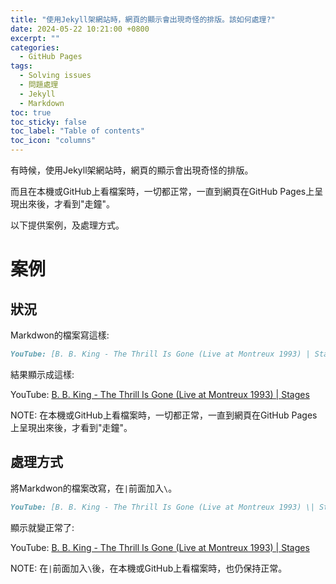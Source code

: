```yaml
---
title: "使用Jekyll架網站時，網頁的顯示會出現奇怪的排版。該如何處理?"
date: 2024-05-22 10:21:00 +0800
excerpt: ""
categories: 
  - GitHub Pages
tags:
  - Solving issues
  - 問題處理
  - Jekyll
  - Markdown
toc: true
toc_sticky: false
toc_label: "Table of contents"
toc_icon: "columns"
---
```


有時候，使用Jekyll架網站時，網頁的顯示會出現奇怪的排版。

而且在本機或GitHub上看檔案時，一切都正常，一直到網頁在GitHub Pages上呈現出來後，才看到"走鐘"。

以下提供案例，及處理方式。

# 案例

## 狀況

Markdwon的檔案寫這樣:

```markdown
YouTube: [B. B. King - The Thrill Is Gone (Live at Montreux 1993) | Stages](<https://www.youtube.com/watch?v=4fk2prKnYnI>)
```

結果顯示成這樣:

YouTube: [B. B. King - The Thrill Is Gone (Live at Montreux 1993) | Stages](<https://www.youtube.com/watch?v=4fk2prKnYnI>)

NOTE: 在本機或GitHub上看檔案時，一切都正常，一直到網頁在GitHub Pages上呈現出來後，才看到"走鐘"。

## 處理方式

將Markdwon的檔案改寫，在`|`前面加入`\`。

```markdown
YouTube: [B. B. King - The Thrill Is Gone (Live at Montreux 1993) \| Stages](<https://www.youtube.com/watch?v=4fk2prKnYnI>)
```

顯示就變正常了:

YouTube: [B. B. King - The Thrill Is Gone (Live at Montreux 1993) \| Stages](<https://www.youtube.com/watch?v=4fk2prKnYnI>)

NOTE: 在`|`前面加入`\`後，在本機或GitHub上看檔案時，也仍保持正常。

